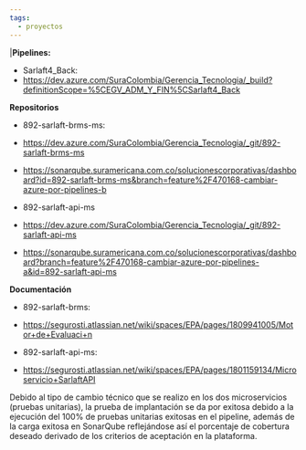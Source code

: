 ```yaml
---
tags:
  - proyectos
---
```

|**Pipelines:**

- Sarlaft4_Back:
- https://dev.azure.com/SuraColombia/Gerencia_Tecnologia/_build?definitionScope=%5CEGV_ADM_Y_FIN%5CSarlaft4_Back

**Repositorios**

- 892-sarlaft-brms-ms:
- https://dev.azure.com/SuraColombia/Gerencia_Tecnologia/_git/892-sarlaft-brms-ms
- https://sonarqube.suramericana.com.co/solucionescorporativas/dashboard?id=892-sarlaft-brms-ms&branch=feature%2F470168-cambiar-azure-por-pipelines-b

- 892-sarlaft-api-ms
- https://dev.azure.com/SuraColombia/Gerencia_Tecnologia/_git/892-sarlaft-api-ms
- https://sonarqube.suramericana.com.co/solucionescorporativas/dashboard?branch=feature%2F470168-cambiar-azure-por-pipelines-a&id=892-sarlaft-api-ms

**Documentación**

- 892-sarlaft-brms:
- https://segurosti.atlassian.net/wiki/spaces/EPA/pages/1809941005/Motor+de+Evaluaci+n

- 892-sarlaft-api-ms:
- https://segurosti.atlassian.net/wiki/spaces/EPA/pages/1801159134/Microservicio+SarlaftAPI

Debido al tipo de cambio técnico que se realizo en los dos microservicios (pruebas unitarias), la prueba de implantación se da por exitosa debido a la ejecución del 100% de pruebas unitarias exitosas en el pipeline, además de la carga exitosa en SonarQube reflejándose así el porcentaje de cobertura deseado derivado de los criterios de aceptación en la plataforma.